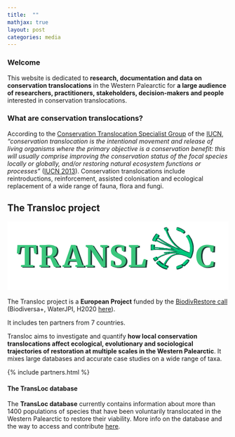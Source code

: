 ```yaml
---
title:  ""
mathjax: true
layout: post
categories: media
---
```


### Welcome

This website is dedicated to **research, documentation and data on conservation translocations** in the Western Palearctic for **a large audience of researchers, practitioners, stakeholders, decision-makers and people** interested in conservation translocations.  

### What are conservation translocations?

According to the [Conservation Translocation Specialist Group](https://iucn-ctsg.org/) of the [IUCN](https://www.iucn.org/), *“conservation translocation is the intentional movement and release of living organisms where the primary objective is a conservation benefit: this will usually comprise improving the conservation status of the focal species locally or globally, and/or restoring natural ecosystem functions or processes”* ([IUCN 2013](https://iucn-ctsg.org/policy-guidelines/conservation-translocation-guidelines/)). Conservation translocations include reintroductions, reinforcement, assisted colonisation and ecological replacement of a wide range of fauna, flora and fungi.  
  
  
## The Transloc project

![Image](https://raw.githubusercontent.com/ConservationTranslocation/images/bbees/logo/graphic/transloc.png)

The Transloc project is a **European Project** funded by the [BiodivRestore call](https://www.biodiversa.eu/2021/10/06/2020-2021-joint-call/) (Biodiversa+, WaterJPI, H2020 [here](https://www.biodiversa.eu/2022/10/25/transloc/)).  

It includes ten partners from 7 countries.  

Transloc aims to investigate and quantify **how local conservation translocations affect ecological, evolutionary and sociological trajectories of restoration at multiple scales in the Western Palearctic**. It mixes large databases and accurate case studies on a wide range of taxa.

{% include partners.html %}
  
#### The TransLoc database 

The **TransLoc database** currently contains information about more than 1400 populations of species that have been voluntarily translocated in the Western Palearctic to restore their viability. More info on the database and the way to access and contribute [here](http://translocations.in2p3.fr/index.php).  
